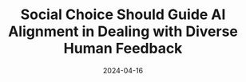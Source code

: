 ---
title: "Social Choice Should Guide AI Alignment in Dealing with Diverse Human Feedback"
collection: publications
filelink: '/files/SC4AIalignment.pdf' 
# excerpt: 'This paper is about the number 1. The number 2 is left for future work.'
date: 2024-04-16
authors: '- &alpha;&beta; - &#124; Vincent Conitzer, Rachel Freedman, Jobst Heitzig, Wesley H. Holliday, Bob M. Jacobs, Nathan Lambert, Milan Mossé, Eric Pacuit, Stuart Russell, Hailey Schoelkopf, Emanuel Tewolde, and William S. Zwicker'
status: 'Published in'
venue: 'International Conference on Machine Learning (ICML) 2024' # -- Position Paper Track'
paperurl: 'https://proceedings.mlr.press/v235/conitzer24a.html'
arxivurl: 'https://arxiv.org/abs/2404.10271'
#slidesurl: 'https://arxiv.org/abs/2111.00076'
videourl: 'https://www.youtube.com/watch?v=bAvTr2329bU&t=4s'
#citation: 'Your Name, You. (2009). &quot;Paper Title Number 1.&quot; <i>Journal 1</i>. 1(1).'
# image: '/images/dblpicon.png'

#<a href=" ../files/CV_Emanuel_Tewolde_26_04_23.pdf " target="_blank"  rel="noopener noreferrer">CV</a>, Bla bla, <a href=" ../files/paper1.pdf " target="_blank"  rel="noopener noreferrer">paper1</a>, Bla bla, <a href=" ../files/preservinggametrafos.pdf " target="_blank"  rel="noopener noreferrer">GEB23preprint</a> 
---